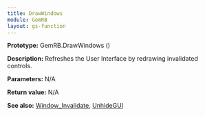 ```yaml
---
title: DrawWindows
module: GemRB
layout: gs-function
---
```


**Prototype:** GemRB.DrawWindows ()

**Description:** Refreshes the User Interface by redrawing invalidated controls.

**Parameters:** N/A

**Return value:** N/A

**See also:** [Window_Invalidate](Window_Invalidate.md), [UnhideGUI](UnhideGUI.md)

